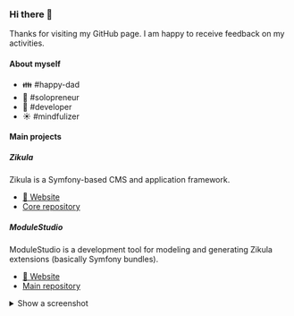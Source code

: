 ### Hi there 👋

Thanks for visiting my GitHub page. I am happy to receive feedback on my activities.

#### About myself

- :family: #happy-dad
- :house_with_garden: #solopreneur
- :rocket: #developer
- :sunny: #mindfulizer

#### Main projects

##### Zikula

Zikula is a Symfony-based CMS and application framework.

- [:link: Website](https://ziku.la/en/)
- [Core repository](https://github.com/zikula/core)

##### ModuleStudio

ModuleStudio is a development tool for modeling and generating Zikula extensions (basically Symfony bundles).

- [:link: Website](https://modulestudio.de/en/)
- [Main repository](https://github.com/Guite/MostGenerator)

<details>
<summary>Show a screenshot</summary>

![ModuleStudio](https://camo.githubusercontent.com/6c661ad9c8f160ee8af83729e19d5e6a00ba1cf5/68747470733a2f2f6d6f64756c6573747564696f2e64652f696d616765732f646f63756d656e746174696f6e2f75695f6d756c7469706c655f656469746f72732e706e67 "ModuleStudio")

</details>

<!--
**Guite/Guite** is a ✨ _special_ ✨ repository because its `README.md` (this file) appears on your GitHub profile.

Here are some ideas to get you started:

- 🔭 I’m currently working on ...
- 🌱 I’m currently learning ...
- 👯 I’m looking to collaborate on ...
- 🤔 I’m looking for help with ...
- 💬 Ask me about ...
- 📫 How to reach me: ...
- 😄 Pronouns: ...
- ⚡ Fun fact: ...
-->
